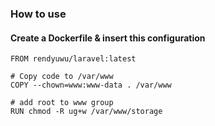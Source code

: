### How to use

#### Create a Dockerfile & insert this configuration

```
FROM rendyuwu/laravel:latest

# Copy code to /var/www
COPY --chown=www:www-data . /var/www

# add root to www group
RUN chmod -R ug+w /var/www/storage
```
